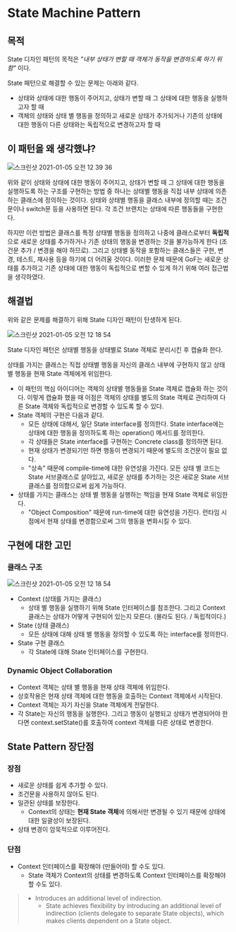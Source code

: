 # State Machine Pattern



## 목적

State 디자인 패턴의 목적은 *"내부 상태가 변할 때 객체가 동작을 변경하도록 하기 위함"* 이다.

State 패턴으로 해결할 수 있는 문제는 아래와 같다.

*  상태와 상태에 대한 행동이 주어지고, 상태가 변할 때 그 상태에 대한 행동을 실행하고자 할 때
* 객체의 상태와 상태 별 행동을 정의하고 새로운 상태가 추가되거나 기존의 상태에 대한 행동이 다른 상태와는 독립적으로 변경하고자 할 때



## 이 패턴을 왜 생각했냐?

![스크린샷 2021-01-05 오전 12 39 36](https://user-images.githubusercontent.com/35602698/103554291-00f46180-4ef2-11eb-9457-0efae99578e2.png)

위와 같이 상태와 상태에 대한 행동이 주어지고, 상태가 변할 때 그 상태에 대한 행동을 실행하도록 하는 구조를 구현하는 방법 중 하나는 상태별 행동을 직접 내부 상태에 의존하는 클래스에 정의하는 것이다. 상태와 상태별 행동을 클래스 내부에 정의할 때는 조건문이나 switch문 등을 사용하면 된다. 각 조건 브랜치는 상태에 따른 행동들을 구현한다. 

하지만 이런 방법은 클래스를 특정 상태별 행동을 정의하고 나중에 클래스로부터 **독립적**으로 새로운 상태를 추가하거나 기존 상태의 행동을 변경하는 것을 불가능하게 한다 (조건문 추가 / 변경을 해야 하므로). 그리고 상태별 동작을 포함하는 클래스들은 구현, 변경, 테스트, 재사용 등을 하기에 더 어려울 것이다. 이러한 문제 때문에 GoF는 새로운 상태를 추가하고 기존 상태에  대한 행동이 독립적으로 변할 수 있게 하기 위해 여러 접근법을 생각하였다. 



## 해결법

위와 같은 문제를 해결하기 위해 State 디자인 패턴이 탄생하게 된다. 

![스크린샷 2021-01-05 오전 12 18 54](https://user-images.githubusercontent.com/35602698/103554326-136e9b00-4ef2-11eb-80f7-cb4292feaa3e.png)

State 디자인 패턴은 상태별 행동을 상태별로 State 객체로 분리시킨 후 캡슐화 한다. 

상태를 가지는 클래스는 직접 상태별 행동을 자신의 클래스 내부에 구현하지 않고 상태별 행동을 현재 State 객체에게 위임한다. 



* 이 패턴의 핵심 아이디어는 객체의 상태별 행동들을 State 객체로 캡슐화 하는 것이다. 이렇게 캡슐화 했을 때 이점은 객체의 상태를 별도의 State 객체로 관리하여 다른 State 객체와 독립적으로 변경할 수 있도록 할 수 있다.
* State 객체의 구현은 다음과 같다.
  * 모든 상태에 대해서, 일단 State interface를 정의한다. State interface에는 상태에 대한 행동을 정의하도록 하는 operation() 메서드를 정의한다.
  * 각 상태들은 State interface를 구현하는 Concrete class를 정의하면 된다.
  * 현재 상태가 변경되기만 하면 행동이 변경되기 때문에 별도의 조건문이 필요 없다.
  * "상속" 때문에 compile-time에 대한 유연성을 가진다. 모든 상태 별 코드는 State 서브클래스로 살아있고, 새로운 상태를 추가하는 것은 새로운 State 서브클래스를 정의함으로써 쉽게 가능하다.
* 상태를 가지는 클래스는 상태 별 행동을 실행하는 책임을 현재 State 객체로 위임한다.
  * "Object Composition" 때문에 run-time에 대한 유연성을 가진다. 런타임 시점에서 현재 상태를 변경함으로써 그의 행동을 변화시킬 수 있다.





## 구현에 대한 고민

### 클래스 구조

![스크린샷 2021-01-05 오전 12 18 54](https://user-images.githubusercontent.com/35602698/103554326-136e9b00-4ef2-11eb-80f7-cb4292feaa3e.png)

* Context (상태를 가지는 클래스)
  * 상태 별 행동을 실행하기 위해 State 인터페이스를 참조한다. 그리고 Context 클래스는 상태가 어떻게 구현되어 있는지 모른다. (몰라도 된다. / 독립적이다.)
* State (상태 클래스)
  * 모든 상태에 대해 상태 별 행동을 정의할 수 있도록 하는 interface를 정의한다.
* State 구현 클래스
  * 각 State에 대해 State 인터페이스를 구현한다.



### Dynamic Object Collaboration

* Context 객체는 상태 별 행동을 현재 상태 객체에 위임한다.
* 상호작용은 현재 상태 객체에 대한 행동을 호출하는 Context 객체에서 시작된다.
* Context 객체는 자기 자신을 State 객체에게 전달한다.
* 각 State는 자신의 행동을 실행한다. 그리고 행동이 실행되고 상태가 변경되어야 한다면 context.setState()를 호출하여 context 객체를 다른 상태로 변경한다.



## State Pattern 장단점

### 장점

* 새로운 상태를 쉽게 추가할 수 있다.
* 조건문을 사용하지 않아도 된다.
* 일관된 상태를 보장한다.
  * Context의 상태는 **현재 State 객체**에 의해서만 변경될 수 있기 때문에 상태에 대한 일괄성이 보장된다.
* 상태 변경이 암묵적으로 이루어진다.



### 단점

* Context 인터페이스를 확장해야 (만들어야) 할 수도 있다. 
  * State 객체가 Context의 상태를 변경하도록 Context 인터페이스를 확장해야 할 수도 있다.

> * Introduces an additional level of indirection.
>   *  State achieves flexibility by introducing an additional level of indirection (clients delegate to separate State objects), which makes clients dependent on a State object.

